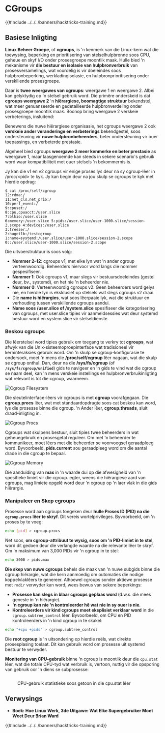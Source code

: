 # CGroups

{{#include ../../../banners/hacktricks-training.md}}

## Basiese Inligting

**Linux Beheer Groepe**, of **cgroups**, is 'n kenmerk van die Linux-kern wat die toewysing, beperking en prioritisering van stelselhulpbronne soos CPU, geheue en skyf I/O onder prosesgroepe moontlik maak. Hulle bied 'n mekanisme vir **die bestuur en isolasie van hulpbronverbruik** van prosesversamelings, wat voordelig is vir doeleindes soos hulpbronbeperking, werkladingisolasie, en hulpbronprioritisering onder verskillende prosesgroepe.

Daar is **twee weergawes van cgroups**: weergawe 1 en weergawe 2. Albei kan gelyktydig op 'n stelsel gebruik word. Die primêre onderskeid is dat **cgroups weergawe 2** 'n **hiërargiese, boomagtige struktuur** bekendstel, wat meer genuanseerde en gedetailleerde hulpbronverdeling onder prosesgroepe moontlik maak. Boonop bring weergawe 2 verskeie verbeterings, insluitend:

Benewens die nuwe hiërargiese organisasie, het cgroups weergawe 2 ook **verskeie ander veranderinge en verbeterings** bekendgestel, soos ondersteuning vir **nuwe hulpbronbeheerders**, beter ondersteuning vir ouer toepassings, en verbeterde prestasie.

Algeheel bied cgroups **weergawe 2 meer kenmerke en beter prestasie** as weergawe 1, maar laasgenoemde kan steeds in sekere scenario's gebruik word waar kompatibiliteit met ouer stelsels 'n bekommernis is.

Jy kan die v1 en v2 cgroups vir enige proses lys deur na sy cgroup-lêer in /proc/\<pid> te kyk. Jy kan begin deur na jou skulp se cgroups te kyk met hierdie opdrag:
```shell-session
$ cat /proc/self/cgroup
12:rdma:/
11:net_cls,net_prio:/
10:perf_event:/
9:cpuset:/
8:cpu,cpuacct:/user.slice
7:blkio:/user.slice
6:memory:/user.slice 5:pids:/user.slice/user-1000.slice/session-2.scope 4:devices:/user.slice
3:freezer:/
2:hugetlb:/testcgroup
1:name=systemd:/user.slice/user-1000.slice/session-2.scope
0::/user.slice/user-1000.slice/session-2.scope
```
Die uitvoerstruktuur is soos volg:

- **Nommer 2–12**: cgroups v1, met elke lyn wat 'n ander cgroup verteenwoordig. Beheerders hiervoor word langs die nommer gespesifiseer.
- **Nommer 1**: Ook cgroups v1, maar slegs vir bestuursdoeleindes (gestel deur, bv., systemd), en het nie 'n beheerder nie.
- **Nommer 0**: Verteenwoordig cgroups v2. Geen beheerders word gelys nie, en hierdie lyn is eksklusief op stelsels wat slegs cgroups v2 draai.
- Die **name is hiërargies**, wat soos lêerpaaie lyk, wat die struktuur en verhouding tussen verskillende cgroups aandui.
- **Name soos /user.slice of /system.slice** spesifiseer die kategorisering van cgroups, met user.slice tipies vir aanmeldsessies wat deur systemd bestuur word en system.slice vir stelseldienste.

### Beskou cgroups

Die lêerstelsel word tipies gebruik om toegang te verkry tot **cgroups**, wat afwyk van die Unix-sisteemoproepinterface wat tradisioneel vir kerninteraksies gebruik word. Om 'n skulp se cgroup-konfigurasie te ondersoek, moet 'n mens die **/proc/self/cgroup** lêer nagaan, wat die skulp se cgroup onthul. Dan, deur na die **/sys/fs/cgroup** (of **`/sys/fs/cgroup/unified`**) gids te navigeer en 'n gids te vind wat die cgroup se naam deel, kan 'n mens verskeie instellings en hulpbronverbruikinligting wat relevant is tot die cgroup, waarneem.

![Cgroup Filesystem](<../../../images/image (1128).png>)

Die sleutelinterface-lêers vir cgroups is met **cgroup** voorafgegaan. Die **cgroup.procs** lêer, wat met standaardopdragte soos cat beskou kan word, lys die prosesse binne die cgroup. 'n Ander lêer, **cgroup.threads**, sluit draad-inligting in.

![Cgroup Procs](<../../../images/image (281).png>)

Cgroups wat skulpens bestuur, sluit tipies twee beheerders in wat geheuegebruik en prosesgetal reguleer. Om met 'n beheerder te kommunikeer, moet lêers met die beheerder se voorvoegsel geraadpleeg word. Byvoorbeeld, **pids.current** sou geraadpleeg word om die aantal drade in die cgroup te bepaal.

![Cgroup Memory](<../../../images/image (677).png>)

Die aanduiding van **max** in 'n waarde dui op die afwesigheid van 'n spesifieke limiet vir die cgroup. egter, weens die hiërargiese aard van cgroups, mag limiete opgelê word deur 'n cgroup op 'n laer vlak in die gids hiërargie.

### Manipuleer en Skep cgroups

Prosesse word aan cgroups toegeken deur **hulle Proses ID (PID) na die `cgroup.procs` lêer te skryf**. Dit vereis wortelprivileges. Byvoorbeeld, om 'n proses by te voeg:
```bash
echo [pid] > cgroup.procs
```
Net soos, **om cgroup-attribuut te wysig, soos om 'n PID-limiet in te stel**, word dit gedoen deur die verlangde waarde na die relevante lêer te skryf. Om 'n maksimum van 3,000 PIDs vir 'n cgroup in te stel:
```bash
echo 3000 > pids.max
```
**Die skep van nuwe cgroups** behels die maak van 'n nuwe subgids binne die cgroup hiërargie, wat die kern aanmoedig om outomaties die nodige koppelvlaklêers te genereer. Alhoewel cgroups sonder aktiewe prosesse met `rmdir` verwyder kan word, wees bewus van sekere beperkings:

- **Prosesse kan slegs in blaar cgroups geplaas word** (d.w.s. die mees geneste in 'n hiërargie).
- **'n cgroup kan nie 'n kontroleerder hê wat nie in sy ouer is nie**.
- **Kontroleerders vir kind cgroups moet eksplisiet verklaar word** in die `cgroup.subtree_control` lêer. Byvoorbeeld, om CPU en PID kontroleerders in 'n kind cgroup in te skakel:
```bash
echo "+cpu +pids" > cgroup.subtree_control
```
Die **root cgroup** is 'n uitsondering op hierdie reëls, wat direkte prosesplasing toelaat. Dit kan gebruik word om prosesse uit systemd bestuur te verwyder.

**Monitering van CPU-gebruik** binne 'n cgroup is moontlik deur die `cpu.stat` lêer, wat die totale CPU-tyd wat verbruik is, vertoon, nuttig vir die opsporing van gebruik oor 'n diens se subprosesse:

<figure><img src="../../../images/image (908).png" alt=""><figcaption><p>CPU-gebruik statistieke soos getoon in die cpu.stat lêer</p></figcaption></figure>

## Verwysings

- **Boek: Hoe Linux Werk, 3de Uitgawe: Wat Elke Supergebruiker Moet Weet Deur Brian Ward**

{{#include ../../../banners/hacktricks-training.md}}
